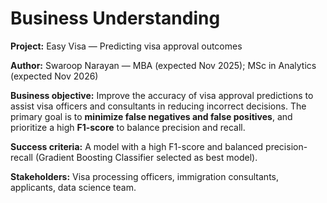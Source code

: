 # Business Understanding

**Project:** Easy Visa — Predicting visa approval outcomes

**Author:** Swaroop Narayan — MBA (expected Nov 2025); MSc in Analytics (expected Nov 2026)

**Business objective:** Improve the accuracy of visa approval predictions to assist visa officers and consultants in reducing incorrect decisions. The primary goal is to **minimize false negatives and false positives**, and prioritize a high **F1-score** to balance precision and recall.

**Success criteria:** A model with a high F1-score and balanced precision-recall (Gradient Boosting Classifier selected as best model).

**Stakeholders:** Visa processing officers, immigration consultants, applicants, data science team.
